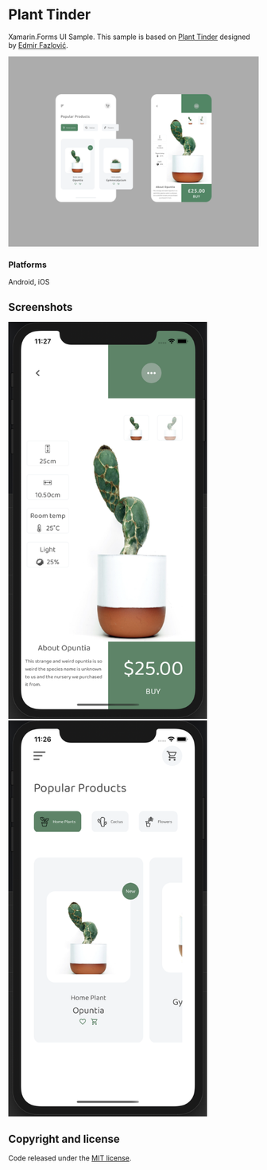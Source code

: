 # Plant Tinder

Xamarin.Forms UI Sample. This sample is based on [Plant Tinder](https://dribbble.com/shots/6969439-Plant-Tinder-UI-Challenge/) designed by [Edmir Fazlović](https://dribbble.com/edmirfazlovic).

<img src="images/Plant Tinder.png" width="600">

### Platforms

Android, iOS

## Screenshots

<img src="images/iosShot1.png" width="400"> 
<img src="images/iosShot2.png" width="400">

## Copyright and license

Code released under the [MIT license](https://opensource.org/licenses/MIT).
